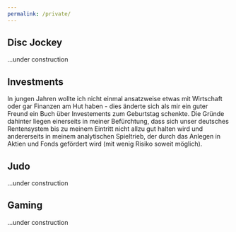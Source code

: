 ```yaml
---
permalink: /private/
---
```


<h2 id='private-disc-jockey'>Disc Jockey</h2>
<p>
...under construction
</p>

<h2 id='private-investments'>Investments</h2>
<p>
In jungen Jahren wollte ich nicht einmal ansatzweise etwas mit Wirtschaft oder gar Finanzen am Hut haben - dies &auml;nderte sich als mir ein guter Freund ein Buch &uuml;ber Investements zum Geburtstag schenkte. Die Gr&uuml;nde dahinter liegen einerseits in meiner Bef&uuml;rchtung, dass sich unser deutsches Rentensystem bis zu meinem Eintritt nicht allzu gut halten wird und andererseits in meinem analytischen Spieltrieb, der durch das Anlegen in Aktien und Fonds gef&ouml;rdert wird (mit wenig Risiko soweit m&ouml;glich).
</p>

<h2 id='private-judo'>Judo</h2>
<p>
...under construction
</p>

<h2 id='private-gaming'>Gaming</h2>
<p>
...under construction
</p>

<!--
<h2 id='private-game-development'>Game Development</h2>
<p>
...under construction
</p>
//-->